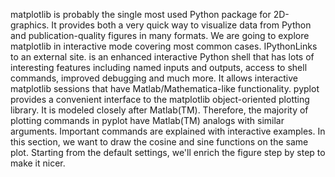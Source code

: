 matplotlib is probably the single most used Python package for 2D-graphics. It provides both a very quick way to visualize data from Python and publication-quality figures in many formats. We are going to explore matplotlib in interactive mode covering most common cases.
IPythonLinks to an external site. is an enhanced interactive Python shell that has lots of interesting features including named inputs and outputs, access to shell commands, improved debugging and much more.
It allows interactive matplotlib sessions that have Matlab/Mathematica-like functionality.
pyplot provides a convenient interface to the matplotlib object-oriented plotting library. It is modeled closely after Matlab(TM).
Therefore, the majority of plotting commands in pyplot have Matlab(TM) analogs with similar arguments. Important commands are explained with interactive examples.
In this section, we want to draw the cosine and sine functions on the same plot.
Starting from the default settings, we'll enrich the figure step by step to make it nicer.
